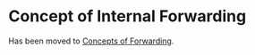 # Concept of Internal Forwarding  

Has been moved to [Concepts of Forwarding](../../ElementsApplicationPattern/Functions/ConceptsOfForwarding/ConceptsOfForwarding.md).
